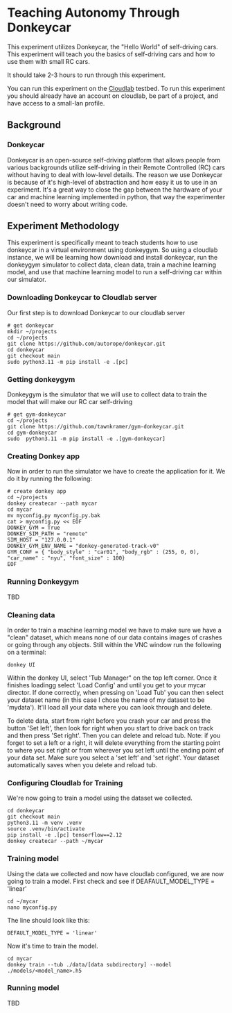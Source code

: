 # Teaching Autonomy Through Donkeycar

This experiment utilizes Donkeycar, the "Hello World" of self-driving cars. This experiment will teach you the basics of self-driving cars and how to use them with small RC cars. 

It should take 2-3 hours to run through this experiment.

You can run this experiment on the [Cloudlab](https://cloudlab.us/) testbed. To run this experiment you should already have an account on cloudlab, be part of a project, and have access to a small-lan profile.

## Background

### Donkeycar

Donkeycar is an open-source self-driving platform that allows people from various backgrounds utilize self-driving in their Remote Controlled (RC) cars without having to deal with low-level details. The reason we use Donkeycar is because of it's high-level of abstraction and how easy it us to use in an experiment. It's a great way to close the gap between the hardware of your car and machine learning implemented in python, that way the experimenter doesn't need to worry about writing code.

## Experiment Methodology

This experiment is specifically meant to teach students how to use donkeycar in a virtual environment using donkeygym. So using a cloudlab instance, we will be learning how download and install donkeycar, run the donkeygym simulator to collect data, clean data, train a machine learning model, and use that machine learning model to run a self-driving car within our simulator. 

### Downloading Donkeycar to Cloudlab server

Our first step is to download Donkeycar to our cloudlab server

```
# get donkeycar
mkdir ~/projects
cd ~/projects
git clone https://github.com/autorope/donkeycar.git
cd donkeycar
git checkout main
sudo python3.11 -m pip install -e .[pc] 
```
### Getting donkeygym
Donkeygym is the simulator that we will use to collect data to train the model that will make our RC car self-driving

```
# get gym-donkeycar
cd ~/projects
git clone https://github.com/tawnkramer/gym-donkeycar.git
cd gym-donkeycar
sudo  python3.11 -m pip install -e .[gym-donkeycar]
```

### Creating Donkey app

Now in order to run the simulator we have to create the application for it. We do it by running the following:

```
# create donkey app
cd ~/projects
donkey createcar --path mycar
cd mycar
mv myconfig.py myconfig.py.bak
cat > myconfig.py << EOF
DONKEY_GYM = True
DONKEY_SIM_PATH = "remote"
SIM_HOST = "127.0.0.1"
DONKEY_GYM_ENV_NAME = "donkey-generated-track-v0"
GYM_CONF = { "body_style" : "car01", "body_rgb" : (255, 0, 0), "car_name" : "nyu", "font_size" : 100}
EOF
```

### Running Donkeygym

TBD

### Cleaning data

In order to train a machine learning model we have to make sure we have a "clean" dataset, which means none of our data contains images of crashes or going through any objects. Still within the VNC window run the following on a terminal:
```
donkey UI
```

Within the donkey UI, select 'Tub Manager" on the top left corner. Once it finishes loadingg select 'Load Config' and until you get to your mycar director. If done correctly, when pressing on 'Load Tub' you can then select your dataset name (in this case I chose the name of my dataset to be 'mydata'). It'll load all your data where you can look through and delete.

To delete data, start from right before you crash your car and press the button 'Set left', then look for right when you start to drive back on track and then press 'Set right'. Then you can delete and reload tub. Note: if you forget to set a left or a right, it will delete everything from the starting point to where you set right or from wherever you set left until the ending point of your data set. Make sure you select a 'set left' and 'set right'. Your dataset automatically saves when you delete and reload tub.


### Configuring Cloudlab for Training

We're now going to train a model using the dataset we collected. 
```
cd donkeycar
git checkout main
python3.11 -m venv .venv
source .venv/bin/activate
pip install -e .[pc] tensorflow==2.12
donkey createcar --path ~/mycar
```

### Training model

Using the data we collected and now have cloudlab configured, we are now going to train a model.
First check and see if DEAFAULT_MODEL_TYPE = 'linear'
```
cd ~/mycar
nano myconfig.py
```

The line should look like this: 
```
DEFAULT_MODEL_TYPE = 'linear'
```

Now it's time to train the model.
```
cd mycar
donkey train --tub ./data/[data subdirectory] --model ./models/<model_name>.h5
```

### Running model
TBD
